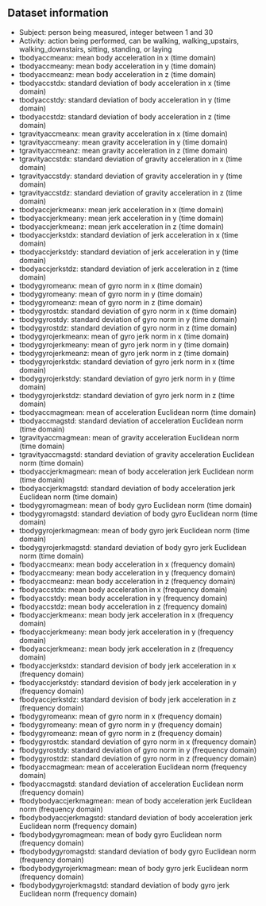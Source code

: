 ## Dataset information

- Subject: person being measured, integer between 1 and 30
- Activity: action being performed, can be walking, walking_upstairs, walking_downstairs, sitting, standing, or laying
- tbodyaccmeanx: mean body acceleration in x (time domain)
- tbodyaccmeany: mean body acceleration in y (time domain)
- tbodyaccmeanz: mean body acceleration in z (time domain)
- tbodyaccstdx: standard deviation of body acceleration in x (time domain)
- tbodyaccstdy: standard deviation of body acceleration in y (time domain)
- tbodyaccstdz: standard deviation of body acceleration in z (time domain)
- tgravityaccmeanx: mean gravity acceleration in x (time domain) 
- tgravityaccmeany: mean gravity acceleration in y (time domain)
- tgravityaccmeanz: mean gravity acceleration in z (time domain)
- tgravityaccstdx: standard deviation of gravity acceleration in x (time domain)
- tgravityaccstdy: standard deviation of gravity acceleration in y (time domain)
- tgravityaccstdz: standard deviation of gravity acceleration in z (time domain)
- tbodyaccjerkmeanx: mean jerk acceleration in x (time domain)
- tbodyaccjerkmeany: mean jerk acceleration in y (time domain)
- tbodyaccjerkmeanz: mean jerk acceleration in z (time domain)
- tbodyaccjerkstdx: standard deviation of jerk acceleration in x (time domain)
- tbodyaccjerkstdy: standard deviation of jerk acceleration in y (time domain)
- tbodyaccjerkstdz: standard deviation of jerk acceleration in z (time domain)
- tbodygyromeanx: mean of gyro norm in x (time domain)
- tbodygyromeany: mean of gyro norm in y (time domain)
- tbodygyromeanz: mean of gyro norm in z (time domain)
- tbodygyrostdx: standard deviation of gyro norm in x (time domain)
- tbodygyrostdy: standard deviation of gyro norm in y (time domain)
- tbodygyrostdz: standard deviation of gyro norm in z (time domain)
- tbodygyrojerkmeanx: mean of gyro jerk norm in x (time domain)
- tbodygyrojerkmeany: mean of gyro jerk norm in y (time domain)
- tbodygyrojerkmeanz: mean of gyro jerk norm in z (time domain)
- tbodygyrojerkstdx: standard deviation of gyro jerk norm in x (time domain)
- tbodygyrojerkstdy: standard deviation of gyro jerk norm in y (time domain)
- tbodygyrojerkstdz: standard deviation of gyro jerk norm in z (time domain)
- tbodyaccmagmean: mean of acceleration Euclidean norm (time domain)
- tbodyaccmagstd: standard deviation of acceleration Euclidean norm (time domain)
- tgravityaccmagmean: mean of gravity acceleration Euclidean norm (time domain)
- tgravityaccmagstd: standard deviation of gravity acceleration Euclidean norm (time domain)
- tbodyaccjerkmagmean: mean of body acceleration jerk Euclidean norm (time domain)
- tbodyaccjerkmagstd: standard deviation of body acceleration jerk Euclidean norm (time domain)
- tbodygyromagmean: mean of body gyro Euclidean norm (time domain)
- tbodygyromagstd: standard deviation of body gyro Euclidean norm (time domain)
- tbodygyrojerkmagmean: mean of body gyro jerk Euclidean norm (time domain)
- tbodygyrojerkmagstd: standard deviation of body gyro jerk Euclidean norm (time domain)
- fbodyaccmeanx: mean body acceleration in x (frequency domain)
- fbodyaccmeany: mean body acceleration in y (frequency domain)
- fbodyaccmeanz: mean body acceleration in z (frequency domain)
- fbodyaccstdx: mean body acceleration in x (frequency domain)
- fbodyaccstdy: mean body acceleration in y (frequency domain)
- fbodyaccstdz: mean body acceleration in z (frequency domain)
- fbodyaccjerkmeanx: mean body jerk acceleration in x (frequency domain)
- fbodyaccjerkmeany: mean body jerk acceleration in y (frequency domain)
- fbodyaccjerkmeanz: mean body jerk acceleration in z (frequency domain)
- fbodyaccjerkstdx: standard devision of body jerk acceleration in x (frequency domain)
- fbodyaccjerkstdy: standard devision of body jerk acceleration in y (frequency domain)
- fbodyaccjerkstdz: standard devision of body jerk acceleration in z (frequency domain)
- fbodygyromeanx: mean of gyro norm in x (frequency domain)
- fbodygyromeany: mean of gyro norm in y (frequency domain)
- fbodygyromeanz: mean of gyro norm in z (frequency domain)
- fbodygyrostdx: standard deviation of gyro norm in x (frequency domain)
- fbodygyrostdy: standard deviation of gyro norm in y (frequency domain)
- fbodygyrostdz: standard deviation of gyro norm in z (frequency domain)
- fbodyaccmagmean: mean of acceleration Euclidean norm (frequency domain)
- fbodyaccmagstd: standard deviation of acceleration Euclidean norm (frequency domain)
- fbodybodyaccjerkmagmean: mean of body acceleration jerk Euclidean norm (frequency domain)
- fbodybodyaccjerkmagstd: standard deviation of body acceleration jerk Euclidean norm (frequency domain)
- fbodybodygyromagmean: mean of body gyro Euclidean norm (frequency domain)
- fbodybodygyromagstd: standard deviation of body gyro Euclidean norm (frequency domain)
- fbodybodygyrojerkmagmean: mean of body gyro jerk Euclidean norm (frequency domain)
- fbodybodygyrojerkmagstd: standard deviation of body gyro jerk Euclidean norm (frequency domain)
